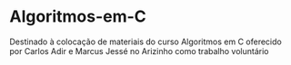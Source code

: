 # Algoritmos-em-C
Destinado à colocação de materiais do curso Algoritmos em C oferecido por Carlos Adir e Marcus Jessé no Arizinho como trabalho voluntário
